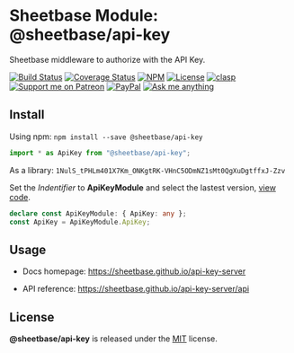 # Sheetbase Module: @sheetbase/api-key

Sheetbase middleware to authorize with the API Key.

<!-- <block:header> -->

[![Build Status](https://travis-ci.com/sheetbase/api-key-server.svg?branch=master)](https://travis-ci.com/sheetbase/api-key-server) [![Coverage Status](https://coveralls.io/repos/github/sheetbase/api-key-server/badge.svg?branch=master)](https://coveralls.io/github/sheetbase/api-key-server?branch=master) [![NPM](https://img.shields.io/npm/v/@sheetbase/api-key-server.svg)](https://www.npmjs.com/package/@sheetbase/api-key-server) [![License][license_badge]][license_url] [![clasp][clasp_badge]][clasp_url] [![Support me on Patreon][patreon_badge]][patreon_url] [![PayPal][paypal_donate_badge]][paypal_donate_url] [![Ask me anything][ask_me_badge]][ask_me_url]

<!-- </block:header> -->

## Install

Using npm: `npm install --save @sheetbase/api-key`

```ts
import * as ApiKey from "@sheetbase/api-key";
```

As a library: `1NulS_tPHLm401X7Km_ONKgtRK-VHnC5ODmNZ1sMt0QgXuDgtffxJ-Zzv`

Set the _Indentifier_ to **ApiKeyModule** and select the lastest version, [view code](https://script.google.com/d/1NulS_tPHLm401X7Km_ONKgtRK-VHnC5ODmNZ1sMt0QgXuDgtffxJ-Zzv/edit?usp=sharing).

```ts
declare const ApiKeyModule: { ApiKey: any };
const ApiKey = ApiKeyModule.ApiKey;
```

## Usage

- Docs homepage: https://sheetbase.github.io/api-key-server

- API reference: https://sheetbase.github.io/api-key-server/api

## License

**@sheetbase/api-key** is released under the [MIT](https://github.com/sheetbase/api-key-server/blob/master/LICENSE) license.

<!-- <block:footer> -->

[license_badge]: https://img.shields.io/github/license/mashape/apistatus.svg
[license_url]: https://github.com/sheetbase/api-key-server/blob/master/LICENSE
[clasp_badge]: https://img.shields.io/badge/built%20with-clasp-4285f4.svg
[clasp_url]: https://github.com/google/clasp
[patreon_badge]: https://lamnhan.github.io/assets/images/badges/patreon.svg
[patreon_url]: https://www.patreon.com/lamnhan
[paypal_donate_badge]: https://lamnhan.github.io/assets/images/badges/paypal_donate.svg
[paypal_donate_url]: https://www.paypal.me/lamnhan
[ask_me_badge]: https://img.shields.io/badge/ask/me-anything-1abc9c.svg
[ask_me_url]: https://m.me/sheetbase

<!-- </block:footer> -->

